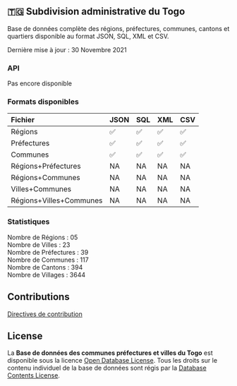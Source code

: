 ## 🇹🇬 Subdivision administrative du Togo
Base de données complète des régions, préfectures, communes, cantons et quartiers disponible au format JSON, SQL, XML et CSV.

Dernière mise à jour : 30 Novembre 2021

### API
Pas encore disponible

<!-- ### Communes

Liste des attributs


| Nom   | Description | Type |
|----------|:-------------:|------:|
| code | Code (administratif) de la commune| string |
| nom | Nom de la commune | string |
| codePostaux | Liste des codes postaux de la commune | array[string] |
| population | Nombre d'habitants de la commune | number |
| superficie | Superficie de la commune exprimée en km2 | number | 
| latitude | Latitude (en dégrés) | number |
| longitude | Longitude (en dégrés) | number |
| canton | Canton représentant la commune | string |
| quartiers | Liste des quartiers/villages de la commune | array[string] |

Schema JSON d'une commune

```json
{
  "$schema": "http://json-schema.org/draft-04/schema#",
  "type": "object",
  "properties": {
    "nom": {
      "description": "Le nom de la commune",
      "type": "string"
    },
    "canton": {
      "description": "Canton représentant la commune",
      "type": "string"
    },
    "population": {
      "description": "Le nombre d'habitants par km2",
      "type": "number"
    },
    "latitude": {
      "description": "Latitude",
      "type": "number"
    },
    "longitude": {
      "description": "Longitude",
      "type": "number"
    },
    "quartiers": {
      "description": "Liste des qurtiers/villages de la commune",
      "type": "array",
    }
  },
  "required": ["nom"]
}
```

### Préfectures -->



### Formats disponibles
Fichier | JSON | SQL | XML | CSV
:------------ | :-------------| :-------------| :------------- |:-------------
Régions | :white_check_mark: | :white_check_mark: | :white_check_mark: | :white_check_mark: | :white_check_mark:
Préfectures | :white_check_mark: | :white_check_mark: | :white_check_mark: | :white_check_mark: | :white_check_mark:
Communes | :white_check_mark: | :white_check_mark: | :white_check_mark: | :white_check_mark: | :white_check_mark:
Régions+Préfectures | NA | NA | NA | NA | NA
Régions+Communes | NA | NA | NA | NA | NA
Villes+Communes | NA | NA | NA | NA | NA
Régions+Villes+Communes | NA |  NA | NA | NA | NA

### Statistiques
Nombre de Régions : 05 <br>
Nombre de Villes : 23 <br>
Nombre de Préfectures : 39 <br>
Nombre de Communes : 117 <br>
Nombre de Cantons : 394 <br>
Nombre de Villages : 3644 <br>

## Contributions
[Directives de contribution](https://github.com/Togodevelopers/Api_commune_Togo/blob/master/.github/CONTRIBUTING.md)

## License
La **Base de données des communes préfectures et villes du Togo** est disponible sous la licence [Open Database License](https://github.com/Togodevelopers/Api_commune_Togo/blob/master/LICENSE). Tous les droits sur le contenu individuel de la base de données sont régis par la [Database Contents License](https://github.com/Togodevelopers/Api_commune_Togo/blob/master/.github/CONTENT_LICENSE).